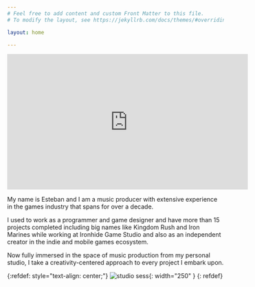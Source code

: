 ```yaml
---
# Feel free to add content and custom Front Matter to this file.
# To modify the layout, see https://jekyllrb.com/docs/themes/#overriding-theme-defaults

layout: home

---
```

<!--Recently, I started my own company named [Pixel Core Games](https://x.com/pixelcoregames) and I am developing [Ship Miner](https://shipminer.arielcoppes.dev), a 1 bit low res pixelart twinstick sci fi miner game.  --> 



<!--div align="center">
<iframe width="420" height="315" src="http://youtu.be/XzsMsvoWbHM?si=OzhPgY9_ngqYIUKs" frameborder="0" allowfullscreen></iframe>
</div-->

<!--iframe width="420" height="315" src="http://www.youtube.com/embed/dQw4w9WgXcQ" frameborder="0" allowfullscreen></iframe>-->

<center>
 <iframe width="560" 
         height="315" 
         src="http://www.youtube.com/embed/IdxLhUqOf-U" 
         title="Reel" 
         frameborder="0" 
         allow="accelerometer; autoplay; clipboard-write; encrypted-media; gyroscope; picture-in-picture" 
         allowfullscreen>
 </iframe>
</center>

My name is Esteban and I am a music producer with extensive experience in the games industry that spans for over a decade.

I used to work as a programmer and game designer and have more than 15 projects completed including big names like Kingdom Rush and Iron Marines while working at Ironhide Game Studio and also as an independent creator in the indie and mobile games ecosystem. 

Now fully immersed in the space of music production from my personal studio, I take a creativity-centered approach to every project I embark upon.


{:refdef: style="text-align: center;"}
![studio sess](/images/studio2.png){: width="250" }
{: refdef}